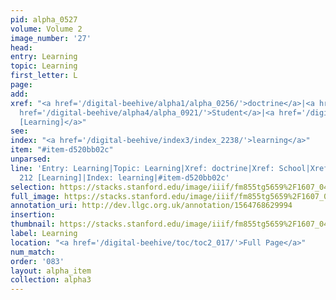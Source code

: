 ```yaml
---
pid: alpha_0527
volume: Volume 2
image_number: '27'
head: 
entry: Learning
topic: Learning
first_letter: L
page: 
add: 
xref: "<a href='/digital-beehive/alpha1/alpha_0256/'>doctrine</a>|<a href='/digital-beehive/alpha4/alpha_0834/'>School</a>|<a
  href='/digital-beehive/alpha4/alpha_0921/'>Student</a>|<a href='/digital-beehive/num1/num_0223/'>212
  [Learning]</a>"
see: 
index: "<a href='/digital-beehive/index3/index_2238/'>learning</a>"
item: "#item-d520bb02c"
unparsed: 
line: 'Entry: Learning|Topic: Learning|Xref: doctrine|Xref: School|Xref: Student|Xref:
  212 [Learning]|Index: learning|#item-d520bb02c'
selection: https://stacks.stanford.edu/image/iiif/fm855tg5659%2F1607_0494/363,2130,2990,493/full/0/default.jpg
full_image: https://stacks.stanford.edu/image/iiif/fm855tg5659%2F1607_0494/full/full/0/default.jpg
annotation_uri: http://dev.llgc.org.uk/annotation/1564768629994
insertion: 
thumbnail: https://stacks.stanford.edu/image/iiif/fm855tg5659%2F1607_0494/363,2130,600,180/250,/0/default.jpg
label: Learning
location: "<a href='/digital-beehive/toc/toc2_017/'>Full Page</a>"
num_match: 
order: '083'
layout: alpha_item
collection: alpha3
---
```

